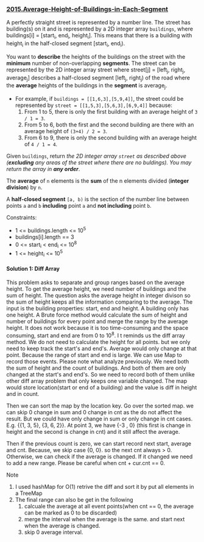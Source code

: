 ### [2015.Average-Height-of-Buildings-in-Each-Segment](https://leetcode.com/problems/average-height-of-buildings-in-each-segment/)

A perfectly straight street is represented by a number line. The street has building(s) on it and is represented by a 2D integer array `buildings`, where buildings[i] = [start<sub>i</sub>, end<sub>i</sub>, height<sub>i</sub>]. This means that there is a building with height<sub>i</sub> in the half-closed segment [start<sub>i</sub>, end<sub>i</sub>).

You want to **describe** the heights of the buildings on the street with the **minimum** number of non-overlapping **segments**. The street can be represented by the 2D integer array street where street[j] = [left<sub>j</sub>, right<sub>j</sub>, average<sub>j</sub>] describes a half-closed segment [left<sub>j</sub>, right<sub>j</sub>) of the road where the **average** heights of the buildings in the **segment** is average<sub>j</sub>.

* For example, if `buildings = [[1,6,3],[5,9,4]]`, the street could be represented by `street = [[1,5,3],[5,6,3],[6,9,4]]` because:
  1. From 1 to 5, there is only the first building with an average height of `3 / 1 = 3`.
  2. From 5 to 6, both the first and the second building are there with an average height of `(3+4) / 2 = 3`.
  3. From 6 to 9, there is only the second building with an average height of `4 / 1 = 4`.

Given `buildings`, return *the 2D integer array `street` as described above (**excluding** any areas of the street where there are no buldings). You may return the array in **any order***.

The **average** of `n` elements is the **sum** of the n elements divided (**integer division**) by `n`.

A **half-closed segment** `[a, b)` is the section of the number line between points `a` and `b` **including** point `a` and **not including** point `b`.

Constraints:

* 1 <= buildings.length <= 10<sup>5</sup>
* buildings[i].length == 3
* 0 <= start<sub>i</sub> < end<sub>i</sub> <= 10<sup>8</sup>
* 1 <= height<sub>i</sub> <= 10<sup>5</sup>

#### Solution 1: Diff Array

This problem asks to separate and group ranges based on the average height. To get the average height, we need number of buildings and the sum of height. The question asks the average height in integer divison so the sum of height keeps all the information comparing to the average. The input is the building properties: start, end and height. A building only has one height. A Brute force method would calculate the sum of height and number of buildings for every point and merge the range by the average height. It does not work because it is too time-consuming and the space consuming, start and end are from 0 to 10<sup>8</sup>. 
I
t reminds us the diff array method. We do not need to calculate the height for all points. but we only need to keep track the start's and end's. Average would only change at that point. Because the range of start and end is large. We can use Map to record those events. Please note what analyze previously. We need both the sum of height and the count of buildings. And both of them are only changed at the start's and end's. So we need to record both of them unlike other diff array problem that only keeps one variable changed. The map would store location(start or end of a building) and the value is diff in height and in count.

Then we can sort the map by the location key. Go over the sorted map. we can skip 0 change in sum and 0 change in cnt as the do not affect the result. But we could have only change in sum or only change in cnt cases. E.g. {{1, 3, 5}, {3, 6, 2}}. At point 3, we have {-3 , 0} (this first is change in height and the second is change in cnt) and it still affect the average.

Then if the previous count is zero, we can start record next start, average and cnt. Because, we skip case {0, 0}. so the next cnt always > 0. Otherwise, we can check if the average is changed. If it changed we need to add a new range. Please be careful when cnt + cur.cnt == 0.

Note
1. I used hashMap for O(1) retrive the diff and sort it by put all elements in a TreeMap
2. The final range can also be get in the following
   1. calcuale the average at all event points(when cnt == 0, the average can be marked as 0 to be discarded)
   2. merge the interval when the average is the same. and start next when the average is changed.
   3. skip 0 average interval. 